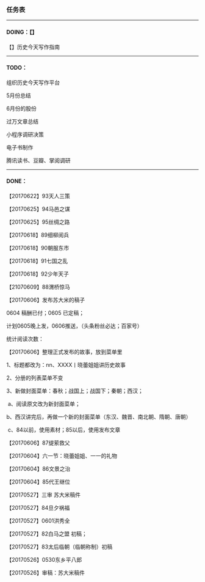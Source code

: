 ### 任务表

------

#### DOING：【】

【】历史今天写作指南



------

#### TODO：

组织历史今天写作平台

5月份总结

6月份的股份

过万文章总结

小程序调研决策

电子书制作

腾讯读书、豆瓣、掌阅调研



------

#### DONE：

【20170622】93天人三策

【20170625】94马邑之谋

【20170625】95丝绸之路



【20170618】89细柳阅兵

【20170618】90朝服东市

【20170618】91七国之乱

【20170618】92少年天子

【21070609】88渭桥惊马



【20170606】发布苏大米的稿子

0604 稿酬已付；0605 已定稿；

计划0605晚上发，0606推送，（头条粉丝必达；百家号）

统计阅读次数：



【20170606】整理正式发布的故事，放到菜单里

1、标题都改为：nn、XXXX丨晓蕾姐姐讲历史故事

2、分册的列表菜单不变

3、新做封面菜单：春秋；战国上；战国下；秦朝；西汉；

​	a、阅读原文改为新封面菜单；

​	b、西汉讲完后，再做一个新的封面菜单（东汉、魏晋、南北朝、隋朝、唐朝）

​	c、84以前，使用素材；85以后，使用发布文章



【20170606】87缇萦救父

【20170604】六一节：晓蕾姐姐、一一的礼物

【20170604】86文景之治

【20170604】85代王继位

【20170527】三审 苏大米稿件

【20170527】84旦夕祸福

【20170527】0601洪秀全

【20170527】82白马之盟 初稿；

【20170527】83太后临朝（临朝称制）初稿

【20170526】0530东乡平八郎

【20170526】审稿：苏大米稿件


